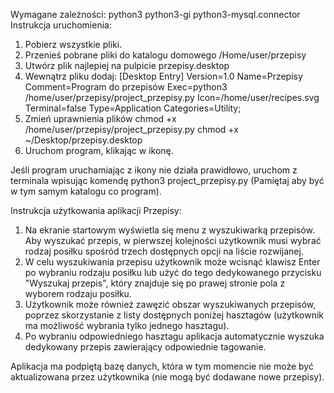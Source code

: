 Wymagane zależności:
    python3
    python3-gi
    python3-mysql.connector
Instrukcja uruchomienia:
1. Pobierz wszystkie pliki.
2. Przenieś pobrane pliki do katalogu domowego /Home/user/przepisy
3. Utwórz plik najlepiej na pulpicie przepisy.desktop
4. Wewnątrz pliku dodaj:
[Desktop Entry]
Version=1.0
Name=Przepisy
Comment=Program do przepisów
Exec=python3 /home/user/przepisy/project_przepisy.py
Icon=/home/user/recipes.svg
Terminal=false
Type=Application
Categories=Utility;
5. Zmień uprawnienia plików
   chmod +x /home/user/przepisy/project_przepisy.py
   chmod +x ~/Desktop/przepisy.desktop
6. Uruchom program, klikając w ikonę.

Jeśli program uruchamiając z ikony nie działa prawidłowo, uruchom z terminala wpisując komendę python3 project_przepisy.py (Pamiętaj aby być w tym samym katalogu co program).

Instrukcja użytkowania aplikacji Przepisy:
1. Na ekranie startowym wyświetla się menu z wyszukiwarką przepisów. Aby wyszukać przepis, w pierwszej kolejności użytkownik musi wybrać rodzaj posiłku spośród trzech dostępnych opcji na liście rozwijanej.
2. W celu wyszukiwania przepisu użytkownik może wcisnąć klawisz Enter po wybraniu rodzaju posiłku lub użyć do tego dedykowanego przycisku "Wyszukaj przepis", który znajduje się po prawej stronie pola z wyborem rodzaju posiłku.
3. Użytkownik może również zawęzić obszar wyszukiwanych przepisów, poprzez skorzystanie z listy dostępnych poniżej hasztagów (użytkownik ma możliwość wybrania tylko jednego hasztagu).
4. Po wybraniu odpowiedniego hasztagu aplikacja automatycznie wyszuka dedykowany przepis zawierający odpowiednie tagowanie.

Aplikacja ma podpiętą bazę danych, która w tym momencie nie może być aktualizowana przez użytkownika (nie mogą być dodawane nowe przepisy).

